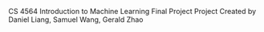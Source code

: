 CS 4564 Introduction to Machine Learning Final Project
Project Created by Daniel Liang, Samuel Wang, Gerald Zhao
